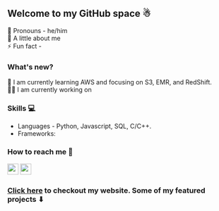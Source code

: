 ## Welcome to my GitHub space ☃
🙂 Pronouns - he/him <br>
🌟 A little about me <br>
⚡ Fun fact - 

### What's new?
🌱 I am currently learning AWS and focusing on S3, EMR, and RedShift.<br>
👨‍💻 I am currently working on

### Skills 💻
- Languages - Python, Javascript, SQL, C/C++. <br>
- Frameworks:

### How to reach me 💬
[<img src="https://img.shields.io/badge/LinkedIn-0077B5?logo=linkedin&logoColor=white" height="25" />](https://www.linkedin.com/in/rahul7218/)
<img src="https://img.shields.io/badge/contactme@rahulp.dev-D14836?logo=gmail&logoColor=white" height="25" /> 

### [Click here](https://rahulp.dev/) to checkout my website. Some of my featured projects ⬇
